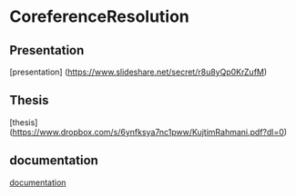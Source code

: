 CoreferenceResolution
=====================

## Presentation 
 [presentation] (https://www.slideshare.net/secret/r8u8yQp0KrZufM) 

## Thesis 
[thesis] (https://www.dropbox.com/s/6ynfksya7nc1pww/KujtimRahmani.pdf?dl=0) 

## documentation
[documentation](https://github.com/kujta1/CoreferenceResolution/wiki)
